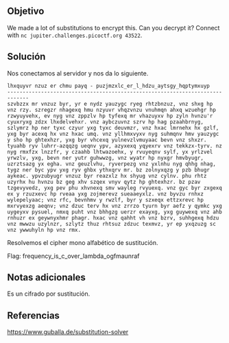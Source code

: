 ## Objetivo
We made a lot of substitutions to encrypt this. Can you decrypt it? Connect with `nc jupiter.challenges.picoctf.org 43522`.
## Solución
Nos conectamos al servidor y nos da lo siguiente.

	lhxquyvr nzuz er chmu payq - puzjmzxlc_er_l_hdzu_aytsgy_hqptymxuyp
	-----------------------------------------------------------------------------
	szvbzzx mr vnzuz byr, yr e nydz yauzygc ryeg rhtzbnzuz, vnz shxg hp vnz rzy. szregzr nhagexq hmu nzyuvr vhqzvnzu vnuhmqn ahxq wzuehgr hp rzwyuyvehx, ev nyg vnz zppzlv hp tyfexq mr vhazuyxv hp zyln hvnzu'r cyuxryxg zdzx lhxdelvehxr. vnz aybczuvnz szrv hp hag pzaahbrnyg, szlymrz hp ner tyxc czyur yxg tyxc deuvmzr, vnz hxac lmrnehx hx gzlf, yxg byr acexq hx vnz hxac umq. vnz yllhmxvyxv nyg suhmqnv hmv yauzygc y sho hp ghtexhzr, yxg byr vhcexq yulnevzlvmuyaac bevn vnz shxzr. tyuahb ryv luhrr-azqqzg ueqnv ypv, azyxexq yqyexrv vnz tekkzx-tyrv. nz nyg rmxfzx lnzzfr, y czaahb lhtwazoehx, y rvuyeqnv sylf, yx yrlzvel yrwzlv, yxg, bevn ner yutr guhwwzg, vnz wyatr hp nyxgr hmvbyugr, uzrztsazg yx egha. vnz geuzlvhu, ryverpezg vnz yxlnhu nyg qhhg nhag, tygz ner byc ypv yxg ryv ghbx ythxqrv mr. bz zolnyxqzg y pzb bhugr aykeac. ypvzubyugr vnzuz byr reazxlz hx shyug vnz cylnv. phu rhtz uzyrhx hu hvnzu bz geg xhv szqex vnyv qytz hp ghtexhzr. bz pzav tzgevyvedz, yxg pev phu xhvnexq smv wayleg rvyuexq. vnz gyc byr zxgexq ex y rzuzxevc hp rveaa yxg zojmerevz sueaaeyxlz. vnz byvzu rnhxz wylepelyaac; vnz rfc, bevnhmv y rwzlf, byr y szxeqx ettzxrevc hp mxrvyexzg aeqnv; vnz dzuc terv hx vnz zrrzo tyurn byr aefz y qymkc yxg uygeyxv pysuel, nmxq puht vnz bhhgzg uerzr exayxg, yxg guywexq vnz ahb rnhuzr ex geywnyxhmr phagr. hxac vnz qahht vh vnz bzrv, suhhgexq hdzu vnz mwwzu uzylnzr, szlytz thuz rhtsuz zdzuc texmvz, yr ep yxqzuzg sc vnz ywwuhyln hp vnz rmx.

Resolvemos el cipher mono alfabético de sustitución.

Flag: frequency_is_c_over_lambda_ogfmaunraf
## Notas adicionales
Es un cifrado por sustitución.
## Referencias
https://www.guballa.de/substitution-solver